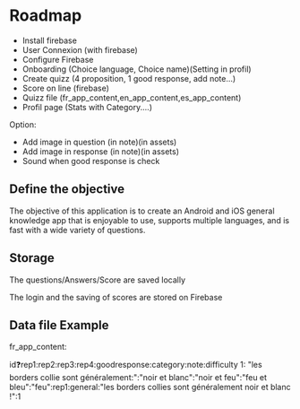 # Roadmap 

- Install firebase 
- User Connexion (with firebase)
- Configure Firebase
- Onboarding (Choice language, Choice name)(Setting in profil)
- Create quizz (4 proposition, 1 good response, add note...)
- Score on line (firebase)
- Quizz file (fr_app_content,en_app_content,es_app_content)
- Profil page (Stats with Category....)

Option:
- Add image in question (in note)(in assets)
- Add image in response (in note)(in assets)
- Sound when good response is check 

## Define the objective

The objective of this application is to create an Android and iOS general knowledge app that is enjoyable to use, supports multiple languages, and is fast with a wide variety of questions.

## Storage

The questions/Answers/Score are saved locally

The login and the saving of scores are stored on Firebase

## Data file Example

fr_app_content: 

id:question:rep1:rep2:rep3:rep4:goodresponse:category:note:difficulty
1: "les borders collie sont généralement:":"noir et blanc":"noir et feu":"feu et bleu":"feu":rep1:general:"les borders collies sont généralement noir et blanc !":1 
